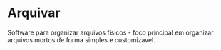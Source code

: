 # Arquivar
Software para organizar arquivos fisicos - foco principal em organizar arquivos mortos de forma simples e customizavel.
